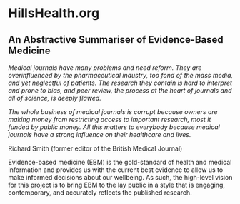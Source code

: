 # HillsHealth.org
## An Abstractive Summariser of Evidence-Based Medicine

_Medical journals have many problems and need reform.  They are overinfluenced by the pharmaceutical industry, too fond of the mass media, and yet neglectful of patients.  The research they contain is hard to interpret and prone to bias, and peer review, the process at the heart of journals and all of science, is deeply flawed._  

_The whole business of medical journals is corrupt because owners are making money from restricting access to important research, most it funded by public money.  All this matters to everybody because medical journals have a strong influence on their healthcare and lives._

Richard Smith (former editor of the British Medical Journal)

Evidence-based medicine (EBM) is the gold-standard of health and medical information and provides us with the current best evidence to allow us to make informed decisions about our wellbeing.  As such, the high-level vision for this project is to bring EBM to the lay public in a style that is engaging, contemporary, and accurately reflects the published research. 
